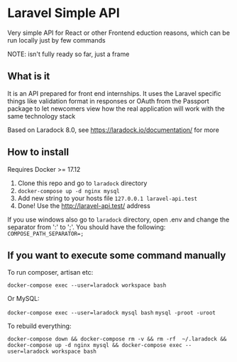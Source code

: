 # Laravel Simple API
Very simple API for React or other Frontend eduction reasons, which can be run locally just by few commands

NOTE: isn't fully ready so far, just a frame

## What is it

It is an API prepared for front end internships. It uses the Laravel specific things like validation format in responses or OAuth from the Passport package to let newcomers view how the real application will work with the same technology stack

Based on Laradock 8.0, see https://laradock.io/documentation/ for more

## How to install

Requires Docker >= 17.12

1. Clone this repo and go to `laradock` directory
2. `docker-compose up -d nginx mysql`
3. Add new string to your hosts file `127.0.0.1 laravel-api.test`
4. Done! Use the http://laravel-api.test/ address

If you use windows also go to `laradock` directory, open .env and change the separator from ':' to ';'. You should have the following: `COMPOSE_PATH_SEPARATOR=;`

## If you want to execute some command manually

To run composer, artisan etc:

`docker-compose exec --user=laradock workspace bash`

Or MySQL:

`docker-compose exec --user=laradock mysql bash`
`mysql -proot -uroot`

To rebuild everything:

`docker-compose down && docker-compose rm -v && rm -rf  ~/.laradock && docker-compose up -d nginx mysql && docker-compose exec --user=laradock workspace bash`